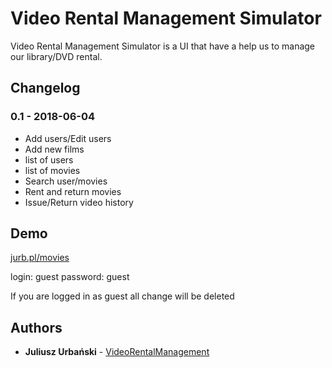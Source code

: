 # Video Rental Management Simulator

Video Rental Management Simulator is a UI that have a help us to manage our library/DVD rental.

## Changelog

### 0.1 - 2018-06-04

* Add users/Edit users
* Add new films
* list of users
* list of movies
* Search user/movies
* Rent and return movies
* Issue/Return video history

## Demo

[jurb.pl/movies](http://jurb.pl/movies)

login: guest
password: guest

If you are logged in as guest all change will be deleted

## Authors

* **Juliusz Urbański** - [VideoRentalManagement](https://github.com/JuliuszUrbanski/VideoRentalManagement)
